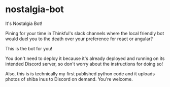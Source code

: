 # nostalgia-bot

It's Nostalgia Bot!

Pining for your time in Thinkful's slack channels where the local friendly bot would duel you to the death over your preference for react or angular?

This is the bot for you!

You don't need to deploy it because it's already deployed and running on its intended Discord server, so don't worry about the instructions for doing so!

Also, this is is technically my first published python code and it uploads photos of shiba inus to Discord on demand. You're welcome.
